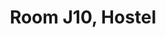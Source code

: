 ---
basin: 'Yes'
cudn: true
floor: First
grade: 7
images:
- /assets/images/rooms/h/j10%203.jpg
- /assets/images/rooms/h/j10%204.jpg
- /assets/images/rooms/h/j10%201.jpg
- /assets/images/rooms/h/j10%202.jpg
living_room: 'Yes'
location: Hostel
name: J10
network: Wired and Wireless
title: Room J10, Hostel
---